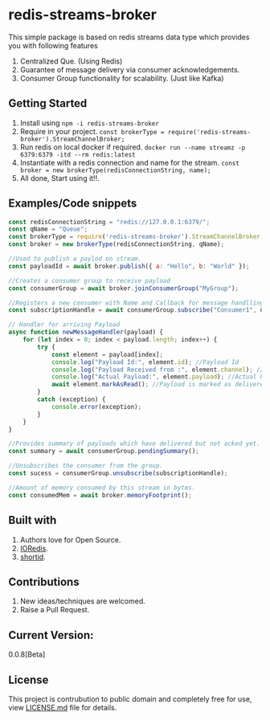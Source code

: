 # redis-streams-broker

This simple package is based on redis streams data type which provides you with following features 
1. Centralized Que. (Using Redis)
2. Guarantee of message delivery via consumer acknowledgements.
3. Consumer Group functionality for scalability. (Just like Kafka)

## Getting Started

1. Install using `npm -i redis-streams-broker`
2. Require in your project. `const brokerType = require('redis-streams-broker').StreamChannelBroker;`
3. Run redis on local docker if required. `docker run --name streamz -p 6379:6379 -itd --rm redis:latest`
3. Instantiate with a redis connection and name for the stream. `const broker = new brokerType(redisConnectionString, name);`
4. All done, Start using it!!.

## Examples/Code snippets

```javascript
const redisConnectionString = "redis://127.0.0.1:6379/";
const qName = "Queue";
const brokerType = require('redis-streams-broker').StreamChannelBroker;
const broker = new brokerType(redisConnectionString, qName);

//Used to publish a paylod on stream.
const payloadId = await broker.publish({ a: "Hello", b: "World" }); 

//Creates a consumer group to receive payload
const consumerGroup = await broker.joinConsumerGroup("MyGroup"); 

//Registers a new consumer with Name and Callback for message handlling.
const subscriptionHandle = await consumerGroup.subscribe("Consumer1", newMessageHandler); 

// Handler for arriving Payload
async function newMessageHandler(payload) {
    for (let index = 0; index < payload.length; index++) {
        try {
            const element = payload[index];
            console.log("Payload Id:", element.id); //Payload Id
            console.log("Payload Received from :", element.channel); //Stream name
            console.log("Actual Payload:", element.payload); //Actual Payload
            await element.markAsRead(); //Payload is marked as delivered or Acked also optionaly the message can be dropped.
        }
        catch (exception) {
            console.error(exception);
        }
    }
}

//Provides summary of payloads which have delivered but not acked yet.
const summary = await consumerGroup.pendingSummary();

//Unsubscribes the consumer from the group.
const sucess = consumerGroup.unsubscribe(subscriptionHandle); 

//Amount of memory consumed by this stream in bytes.
const consumedMem = await broker.memoryFootprint();

```

## Built with

1. Authors love for Open Source.
2. [IORedis](https://www.npmjs.com/package/ioredis).
3. [shortid](https://www.npmjs.com/package/shortid).

## Contributions

1. New ideas/techniques are welcomed.
2. Raise a Pull Request.

## Current Version:
0.0.8[Beta]

## License

This project is contrubution to public domain and completely free for use, view [LICENSE.md](/license.md) file for details.

